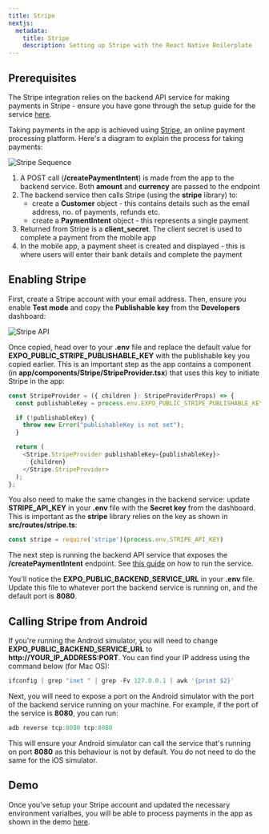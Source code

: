 ```yaml
---
title: Stripe
nextjs:
  metadata:
    title: Stripe
    description: Setting up Stripe with the React Native Boilerplate
---
```


## Prerequisites

The Stripe integration relies on the backend API service for making payments in Stripe - ensure you have gone through the setup
guide for the service [here](/api-service).

Taking payments in the app is achieved using [Stripe](https://stripe.com/gb), an online payment processing platform. Here's a diagram
to explain the process for taking payments:

![Stripe Sequence](/images/stripe-sequence.png)

1. A POST call (**/createPaymentIntent**) is made from the app to the backend service. Both **amount** and **currency** are passed to the
   endpoint
2. The backend service then calls Stripe (using the **stripe** library) to:
   - create a **Customer** object - this contains details such as the email address, no. of payments, refunds etc.
   - create a **PaymentIntent** object - this represents a single payment
3. Returned from Stripe is a **client_secret**. The client secret is used to complete a payment from the mobile app
4. In the mobile app, a payment sheet is created and displayed - this is where users will enter their bank details and complete the payment

## Enabling Stripe

First, create a Stripe account with your email address. Then, ensure you enable **Test mode** and copy the **Publishable key** from the
**Developers** dashboard:

![Stripe API](/images/stripe-api-key.png)

Once copied, head over to your **.env** file and replace the default value for **EXPO_PUBLIC_STRIPE_PUBLISHABLE_KEY** with the publishable key you
copied earlier. This is an important step as the app contains a **<StripeProvider />** component (in **app/components/Stripe/StripeProvider.tsx**)
that uses this key to initiate Stripe in the app:

```js
const StripeProvider = ({ children }: StripeProviderProps) => {
  const publishableKey = process.env.EXPO_PUBLIC_STRIPE_PUBLISHABLE_KEY;

  if (!publishableKey) {
    throw new Error("publishableKey is not set");
  }

  return (
    <Stripe.StripeProvider publishableKey={publishableKey}>
      {children}
    </Stripe.StripeProvider>
  );
};
```

You also need to make the same changes in the backend service: update **STRIPE_API_KEY** in your **.env** file with the **Secret key** from the
dashboard. This is important as the **stripe** library relies on the key as shown in **src/routes/stripe.ts**:

```js
const stripe = require('stripe')(process.env.STRIPE_API_KEY)
```

The next step is running the backend API service that exposes the **/createPaymentIntent** endpoint. See [this guide](/api-service) on
how to run the service.

You'll notice the **EXPO_PUBLIC_BACKEND_SERVICE_URL** in your **.env** file. Update this file to whatever port the backend service is
running on, and the default port is **8080**.

## Calling Stripe from Android

If you're running the Android simulator, you will need to change **EXPO_PUBLIC_BACKEND_SERVICE_URL**
to **http://YOUR_IP_ADDRESS:PORT**. You can find your IP address using the command below (for Mac OS):

```js
ifconfig | grep "inet " | grep -Fv 127.0.0.1 | awk '{print $2}'
```

Next, you will need to expose a port on the Android simulator with the port of the backend service running on your machine. For example,
if the port of the service is **8080**, you can run:

```js
adb reverse tcp:8080 tcp:8080
```

This will ensure your Android simulator can call the service that's running on port **8080** as this behaviour is not by default. You do not
need to do the same for the iOS simulator.

## Demo

Once you've setup your Stripe account and updated the necessary environment varialbes, you will be able to process payments in the app as shown in the demo [here](https://www.veed.io/embed/0ec3fd6f-ade8-4bfa-910e-fdd15a165be6).
